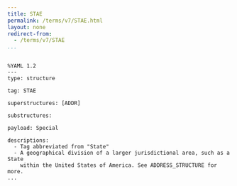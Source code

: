 ```yaml
---
title: STAE
permalink: /terms/v7/STAE.html
layout: none
redirect-from:
  - /terms/v7/STAE
...
```


```

%YAML 1.2
---
type: structure

tag: STAE

superstructures: [ADDR]

substructures:

payload: Special

descriptions:
  - Tag abbreviated from "State"
  - A geographical division of a larger jurisdictional area, such as a State
    within the United States of America. See ADDRESS_STRUCTURE for more.
...

```